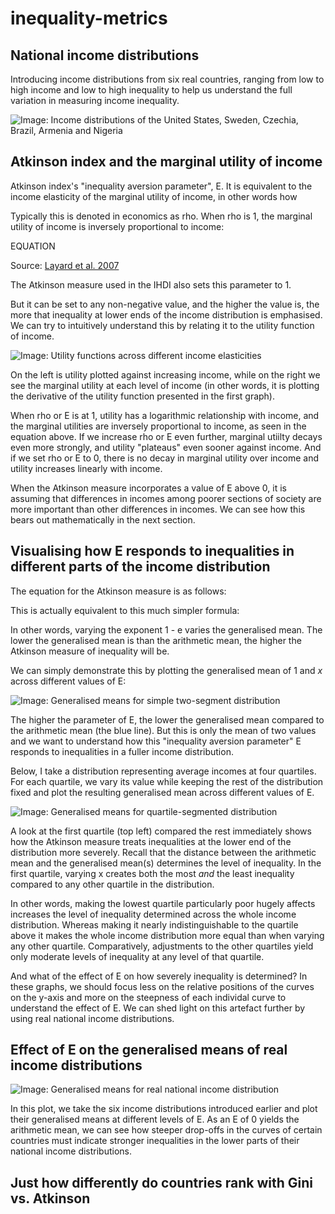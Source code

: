 # inequality-metrics

## National income distributions
Introducing income distributions from six real countries, ranging from low to high income and low to high inequality to help us understand the full variation in measuring income inequality.

![Image: Income distributions of the United States, Sweden, Czechia, Brazil, Armenia and Nigeria](viz/real%20income%20distributions.png)


## Atkinson index and the marginal utility of income
Atkinson index's "inequality aversion parameter", E. It is equivalent to the income elasticity of the marginal utility of income, in other words how

Typically this is denoted in economics as rho. When rho is 1, the marginal utility of income is inversely proportional to income:

EQUATION

Source: [Layard et al. 2007](https://eprints.lse.ac.uk/19745/1/The_Marginal_Utility_of_Income.pdf)

The Atkinson measure used in the IHDI also sets this parameter to 1. 

But it can be set to any non-negative value, and the higher the value is, the more that inequality at lower ends of the income distribution is emphasised. We can try to intuitively understand this by relating it to the utility function of income.

![Image: Utility functions across different income elasticities](viz/utility%20across%20elasticity.png)

On the left is utility plotted against increasing income, while on the right we see the marginal utility at each level of income (in other words, it is plotting the derivative of the utility function presented in the first graph).

When rho or E is at 1, utility has a logarithmic relationship with income, and the marginal utilities are inversely proportional to income, as seen in the equation above. If we increase rho or E even further, marginal utiilty decays even more strongly, and utility "plateaus" even sooner against income. And if we set rho or E to 0, there is no decay in marginal utility over income and utility increases linearly with income.

When the Atkinson measure incorporates a value of E above 0, it is assuming that differences in incomes among poorer sections of society are more important than other differences in incomes. We can see how this bears out mathematically in the next section.

## Visualising how E responds to inequalities in different parts of the income distribution

The equation for the Atkinson measure is as follows:

This is actually equivalent to this much simpler formula:

In other words, varying the exponent 1 - e varies the generalised mean. The lower the generalised mean is than the arithmetic mean, the higher the Atkinson measure of inequality will be.

We can simply demonstrate this by plotting the generalised mean of 1 and *x* across different values of E:

![Image: Generalised means for simple two-segment distribution](viz/generalised%20mean%20simple%20dist.png)

The higher the parameter of E, the lower the generalised mean compared to the arithmetic mean (the blue line). But this is only the mean of two values and we want to understand how this "inequality aversion parameter" E responds to inequalities in a fuller income distribution.

Below, I take a distribution representing average incomes at four quartiles. For each quartile, we vary its value while keeping the rest of the distribution fixed and plot the resulting generalised mean across different values of E.

![Image: Generalised means for quartile-segmented distribution](viz/generalised%20mean%20quartiles%20dist.png)

A look at the first quartile (top left) compared the rest immediately shows how the Atkinson measure treats inequalities at the lower end of the distribution more severely. Recall that the distance between the arithmetic mean and the generalised mean(s) determines the level of inequality. In the first quartile, varying x creates both the most *and* the least inequality compared to any other quartile in the distribution.

In other words, making the lowest quartile particularly poor hugely affects increases the level of inequality determined across the whole income distribution. Whereas making it nearly indistinguishable to the quartile above it makes the whole income distribution more equal than when varying any other quartile. Comparatively, adjustments to the other quartiles yield only moderate levels of inequality at any level of that quartile.

And what of the effect of E on how severely inequality is determined? In these graphs, we should focus less on the relative positions of the curves on the y-axis and more on the steepness of each individal curve to understand the effect of E. We can shed light on this artefact further by using real national income distributions.


## Effect of E on the generalised means of real income distributions

![Image: Generalised means for real national income distribution](viz/generalised%20means%20countries.png)

In this plot, we take the six income distributions introduced earlier and plot their generalised means at different levels of E. As an E of 0 yields the arithmetic mean, we can see how steeper drop-offs in the curves of certain countries must indicate stronger inequalities in the lower parts of their national income distributions. 


## Just how differently do countries rank with Gini vs. Atkinson

